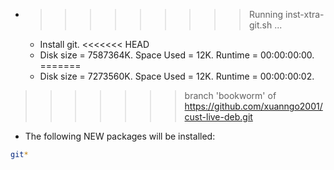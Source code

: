 * >>>>>>>>> Running inst-xtra-git.sh ...
  * Install git.
<<<<<<< HEAD
  * Disk size = 7587364K. Space Used = 12K. Runtime = 00:00:00:00.
=======
  * Disk size = 7273560K. Space Used = 12K. Runtime = 00:00:00:02.
>>>>>>> branch 'bookworm' of https://github.com/xuanngo2001/cust-live-deb.git
  * The following NEW packages will be installed:
  ```bash
git*
  ```

